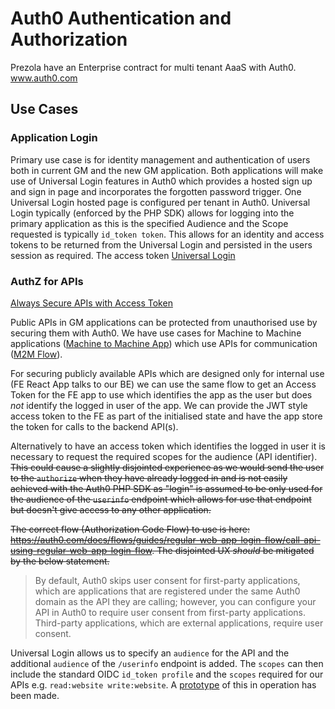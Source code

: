 # Auth0 Authentication and Authorization

Prezola have an Enterprise contract for multi tenant AaaS with Auth0. www.auth0.com

## Use Cases

### Application Login
Primary use case is for identity management and authentication of users both in current GM and the new GM application. Both applications will make use of Universal Login features in Auth0 which provides a hosted sign up and sign in page and incorporates the forgotten password trigger. 
One Universal Login hosted page is configured per tenant in Auth0.
Universal Login typically (enforced by the PHP SDK) allows for logging into the primary application as this is the specified Audience and the Scope requested is typically `id_token token`. This allows for an identity and access tokens to be returned from the Universal Login and persisted in the users session as required. The access token
[Universal Login](https://auth0.com/docs/hosted-pages/login)

### AuthZ for APIs
[Always Secure APIs with Access Token](https://auth0.com/docs/api-auth/why-use-access-tokens-to-secure-apis)

Public APIs in GM applications can be protected from unauthorised use by securing them with Auth0. We have use cases for Machine to Machine applications ([Machine to Machine App](https://auth0.com/docs/applications/machine-to-machine)) which use APIs for communication ([M2M Flow](https://auth0.com/docs/flows/concepts/m2m-flow)).

For securing publicly available APIs which are designed only for internal use (FE React App talks to our BE) we can use the same flow to get an Access Token for the FE app to use which identifies the app as the user but does *not* identify the logged in user of the app. We can provide the JWT style access token to the FE as part of the initialised state and have the app store the token for calls to the backend API(s).

Alternatively to have an access token which identifies the logged in user it is necessary to request the required scopes for the audience (API identifier). ~~This could cause a slightly disjointed experience as we would send the user to the `authorize` when they have already logged in and is not easily achieved with the Auth0 PHP SDK as "login" is assumed to be only used for the audience of the `userinfo` endpoint which allows for use that endpoint but doesn't give access to any other application.~~

~~The correct flow (Authorization Code Flow) to use is here: https://auth0.com/docs/flows/guides/regular-web-app-login-flow/call-api-using-regular-web-app-login-flow. The disjointed UX *should* be mitigated by the below statement.~~

> By default, Auth0 skips user consent for first-party applications, which are applications that are registered under the same Auth0 domain as the API they are calling; however, you can configure your API in Auth0 to require user consent from first-party applications. Third-party applications, which are external applications, require user consent.

Universal Login allows us to specify an `audience` for the API and the additional `audience` of the `/userinfo` endpoint is added. The `scopes` can then include the standard OIDC `id_token profile` and the `scopes` required for our APIs e.g. `read:website write:website`.
A [prototype](https://github.com/AmpersandHQ/gm-auth-proto) of this in operation has been made.